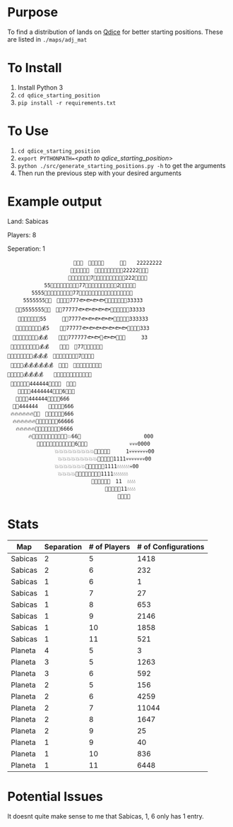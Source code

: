 # Purpose
To find a distribution of lands on [Qdice](qdice.wtf) for better starting positions. These are listed in `./maps/adj_mat`

# To Install
1. Install Python 3
1. `cd qdice_starting_position`
1. `pip install -r requirements.txt`

# To Use
1. `cd qdice_starting_position`
1. `export PYTHONPATH=`<_path to qdice_starting_position_>
1. `python ./src/generate_starting_positions.py -h` to get the arguments
1. Then run the previous step with your desired arguments


# Example output
Land: Sabicas 

Players: 8

Seperation: 1

```　　　　　　　　　　　　　　　　　🎩🎩🎩🎩　　　　　　　　　　　2222
 　　　　　　　　　　　　🥑🥑🎩　🎩🎩🎩🎩🎩　　　🍏🍏　　22222222
　　　　　　　　　　　　🥑🥑🎩🎩🎩🎩　🎩🎩🎩🍏🍏🍏🍏🎵🎵22222👀👀👀
 　　　　　　　　　　　🥑🥑🎩🎩🎩🎩👙7🍏🍏🍏🍏🍏🍏🎵🎵🎵🎵222👀👀👀👀
　　　　　　　55🥑🥑🥑🥑🎩👙👙🎩👙77🍏🍏🍏🍏🍏🍏🎵🎵🎵🎵2👀👀👀👀👀
 　　　　5555🥑🥑🥑🥑👙👙👙👙👙77🍏🍏🍏🍏🍏🍏🍏🍏🎵🎵🎵👀👀👀👀👀👀
　　　5555555🥑🥑　👙👙👙👙777🐟🐟🐟🐟🐧🐧🐧🐧🐧🎵🎵33333
 　🐸🐸5555555🥑🥑　👙👙77777🐟🐟🐟🐟🐟🐧🐧🐧🐧🐧🎵33333
　　🐸🐸🐸😺😺😺😺55　　　🏰🏰7777🐟🐟🐟🐟🐟🐧🐧🐧🐧🐧333333
 　🐸🐸🐸😺😺😺😺😺💰5　　🏰🏰77777🐟🐟🐟🐟🐟🐟🐟🐧🐧🐧🐧333
　🐸🐸🐸😺😺😺😺😺💰💰　　🏰🏰🏰777777🐟🐟🐰🐟🐟🐧🐧🐧　　　33
 🐸🐸🐸🐸😺😺😺😺😺💰💰　　🏰🏰🏰　🍷77🐰🐰🐰🐰🐰🐰　　　　　　　
🍋🐸🐸🐸🐸🐸😺😺💰💰💰　🏰🏰🏰🏰🏰🍷🍷🍷7🐰🐰🐰🐰
 🍋🍋🐸🐸💰💰💰💰💰💰　👻👻👻　🍷🍷🍷🍷🍷🍷🐰🐰🐰
🍋🍋🍋🍋🍋💰💰💰💰　　👻👻👻👻🍷🍷🍷🍷🍷🐰🐰🐰
 🍋🍋🍋🍋🍋🍋444444👻👻👻👻　🍷🍷🍷　　　　　
　　🍋🍋🍋🍋4444444👻👻👻6🍷🍷🍷
 　🍋🍋🍋🍋444444👻👻👻👻666
　🍋🍋444444　　👻👻🌴🌴🌴666　　　　　　　　
 🔥🔥🔥🔥🔥🔥🌙🌙　🌴🌴🌴🌴🌴🌴666　　　　　　　　　　　　　
　🔥🔥🔥🔥🔥🔥🌙🌙🌙🌙🌴🌴🌴66666　　　　　　　　　　　　　　
 　🔥🔥🔥🔥🔥🌙🌙🌙🌙🌴🌴🌴🌴6666　　　　　　　　　　　　　　　
　　　　🔥🌙🌙🌙🌙🌙🌙🌙🌴🌴🌴🌴💥66💋　　　　　　　　　　　　000
 　　　　　🌙🌙🌙🌙🌙🌙🌴🌴🌴🌴💥💥6💋💋💋　　　　　　　　💀💀💀0000
　　　　　　　　　💥💥💥💥💥💥💥💥💥💋💋💋💋💋　　　1💀💀💀💀💀💀💀00
 　　　　　　　　　💥💥💥💥💥💥💥💥💥💊💋💋💋💋1111💀💀💀💀💀💀💀00
　　　　　　　　　💥💥💥💥💥💥💥💊💊💊💊💋💋1111💧💧💧💧💧💧💀00
 　　　　　　　　　💥💥💥💥💊💊💊💊💊💊💊💋1111💧💧💧💧💧💧💧
　　　　　　　　　　　　　　　　💊💊💊💊💊💊　11　💧💧💧💧
 　　　　　　　　　　　　　　　　　　💊💊💊💊💊11💧💧💧💧
　　　　　　　　　　　　　　　　　　　　　💊💊💊💊
```

# Stats
| Map     | Separation | # of Players | # of Configurations |
|---------|------------|--------------|---------------------|
| Sabicas | 2          | 5            | 1418                |
| Sabicas | 2          | 6            | 232                 |
| Sabicas | 1          | 6            | 1                   |
| Sabicas | 1          | 7            | 27                  |
| Sabicas | 1          | 8            | 653                 |
| Sabicas | 1          | 9            | 2146                |
| Sabicas | 1          | 10           | 1858                |
| Sabicas | 1          | 11           | 521                 |
| Planeta | 4          | 5            | 3                   |
| Planeta | 3          | 5            | 1263                |
| Planeta | 3          | 6            | 592                 |
| Planeta | 2          | 5            | 156                 |
| Planeta | 2          | 6            | 4259                |
| Planeta | 2          | 7            | 11044               |
| Planeta | 2          | 8            | 1647                |
| Planeta | 2          | 9            | 25                  |
| Planeta | 1          | 9            | 40                  |
| Planeta | 1          | 10           | 836                 |
| Planeta | 1          | 11           | 6448                |

# Potential Issues
It doesnt quite make sense to me that Sabicas, 1, 6 only has 1 entry. 
